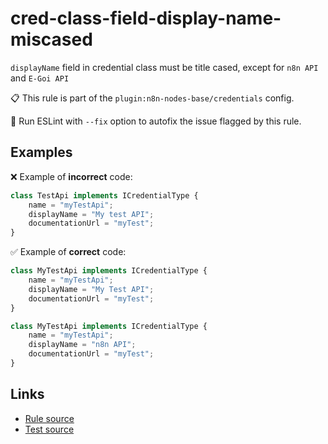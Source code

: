 [//]: # "File generated from a template. Do not edit this file directly."

# cred-class-field-display-name-miscased

`displayName` field in credential class must be title cased, except for `n8n API` and `E-Goi API`

📋 This rule is part of the `plugin:n8n-nodes-base/credentials` config.

🔧 Run ESLint with `--fix` option to autofix the issue flagged by this rule.

## Examples

❌ Example of **incorrect** code:

```js
class TestApi implements ICredentialType {
	name = "myTestApi";
	displayName = "My test API";
	documentationUrl = "myTest";
}
```

✅ Example of **correct** code:

```js
class MyTestApi implements ICredentialType {
	name = "myTestApi";
	displayName = "My Test API";
	documentationUrl = "myTest";
}

class MyTestApi implements ICredentialType {
	name = "myTestApi";
	displayName = "n8n API";
	documentationUrl = "myTest";
}
```

## Links

- [Rule source](../../lib/rules/cred-class-field-display-name-miscased.ts)
- [Test source](../../tests/cred-class-field-display-name-miscased.test.ts)
